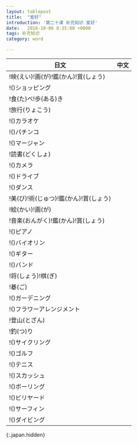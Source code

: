 ```yaml
---
layout: tablepost
title:  "爱好"
introduction: '第二十课 补充知识 爱好'
date:   2016-10-06 8:35:00 +0800
tags: 补充知识
category: word

---
```


| 日文                                   | 中文 |
| ---                                    | ---  |
| !映(えい)!画(が)!鑑(かん)!賞(しょう)   |      |
| !()ショッピング                        |      |
| !食(た)べ!歩(ある)き                   |      |
| !旅行(りょこう)                        |      |
| !()カラオケ                            |      |
| !()パチンコ                            |      |
| !()マージャン                          |      |
| !読書(どくしょ)                        |      |
| !()カメラ                              |      |
| !()ドライブ                            |      |
| !()ダンス                              |      |
| !美(び)!術(じゅつ)!鑑(かん)!賞(しょう) |      |
| !絵(かい)!画(が)                       |      |
| !音楽(おんがく)!鑑(かん)!賞(しょう)    |      |
| !()ピアノ                              |      |
| !()バイオリン                          |      |
| !()ギター                              |      |
| !()バンド                              |      |
| !将(しょう)!棋(ぎ)                     |      |
| !碁(ご)                                |      |
| !()ガーデニング                        |      |
| !()フラワーアレンジメント              |      |
| !登山(とざん)                          |      |
| !釣(つ)り                              |      |
| !()サイクリング                        |      |
| !()ゴルフ                              |      |
| !()テニス                              |      |
| !()スカッシュ                          |      |
| !()ボーリング                          |      |
| !()ビリヤード                          |      |
| !()サーフィン                          |      |
| !()ダイビング                          |      |
{:.japan.hidden}


